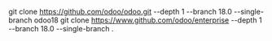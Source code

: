 git clone https://github.com/odoo/odoo.git --depth 1 --branch 18.0 --single-branch odoo18
git clone https://www.github.com/odoo/enterprise --depth 1 --branch 18.0 --single-branch .
